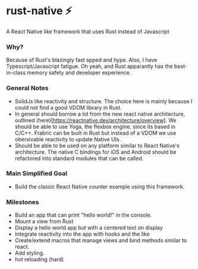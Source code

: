 # rust-native ⚡️
A React Native like framework that uses Rust instead of Javascript

### Why?
Because of Rust's blazingly fast spped and hype. Also, I have Typescript/Javascript fatigue. Oh yeah, and Rust apparantly has the best-in-class memory safety and developer experience.

### General Notes
 - SolidJs like reactivity and structure. The choice here is mainly because I could not find a good VDOM library in Rust.
 - In general should borrow a lot from the new react native architecture, outlined (here)[https://reactnative.dev/architecture/overview].
   We should be able to use Yoga, the flexbox engine, since its based in C/C++. Frabric can be built in Rust but instead of a VDOM
   we use obersivable reactivity to update Native UIs.
 - Should be able to be used on any platform similar to React Native's architecture. The native C bindings for iOS and Android should be
   refactored into standard modules that can be called.
   
### Main Simplified Goal
 - Build the classic React Native counter example using this framework.

### Milestones
 - Build an app that can print "hello world!" in the console.
 - Mount a view from Rust
 - Display a hello world app but with a centered text on display
 - Integrate reactivity into the app with hooks and the like
 - Create/extend macros that manage views and bind methods similar to react.
 - Add styling.
 - hot reloading (hard)
